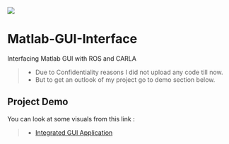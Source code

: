 ![](https://img.favpng.com/4/25/16/logo-karlovac-brand-graphic-design-font-png-favpng-Q6xTQcnjX1MQc1CtPBwiYHB4S.jpg)

# Matlab-GUI-Interface
Interfacing Matlab GUI with ROS and CARLA

>   * Due to Confidentiality reasons I did not upload any code till now.
>   * But to get an outlook of my project go to demo section below.

## Project Demo
 You can look at some visuals from this link :
 
>   * [Integrated GUI Application](https://drive.google.com/file/d/139vJ0JoQv0nOsuwXV9Fn4ETY1OuQP551/view?usp=sharing)
